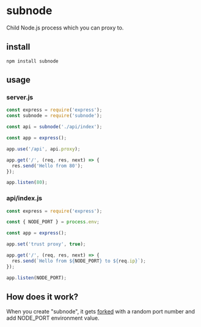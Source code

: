# subnode
Child Node.js process which you can proxy to.

## install
```
npm install subnode
```

## usage
### server.js
```js
const express = require('express');
const subnode = require('subnode');

const api = subnode('./api/index');

const app = express();

app.use('/api', api.proxy);

app.get('/', (req, res, next) => {
  res.send('Hello from 80');
});

app.listen(80);
```

### api/index.js
```js
const express = require('express');

const { NODE_PORT } = process.env;

const app = express();

app.set('trust proxy', true);

app.get('/', (req, res, next) => {
  res.send(`Hello from ${NODE_PORT} to ${req.ip}`);
});

app.listen(NODE_PORT);
```

## How does it work?
When you create "subnode", it gets [forked](https://nodejs.org/api/child_process.html#child_process_child_process_fork_modulepath_args_options) with a random port number and add NODE_PORT environment value.
